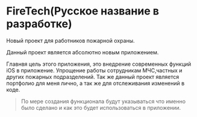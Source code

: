 # FireTech(Русское название в разработке)
Новый проект для работников пожарной охраны.

Данный проект является абсолютно новым приложением.

Главнвя цель этого приложения, это внедрение современных функций iOS в приложение.
Упрощение работы сотрудникам МЧС,частных и других пожарных подразделений.
Так же данный проект является портфолио для меня лично, а так же для отслеживания изменений в коде.

>По мере создания функционала будут указываться что именно было сделано и как это будет использоваться в приложении.
